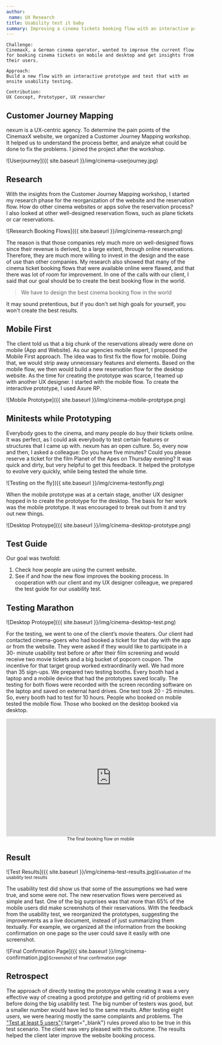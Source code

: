 ```yaml
---
author:
 name: UX Research  
title: Usability test it baby
summary: Improving a cinema tickets booking flow with an interactive prototype tested by over 30 participants.
---
```


```
Challenge:
CinemaxX, a German cinema operator, wanted to improve the current flow for booking cinema tickets on mobile and desktop and get insights from their users.

Approach:
Build a new flow with an interactive prototype and test that with an onsite usability testing.

Contribution:
UX Concept, Prototyper, UX researcher 
```


## Customer Journey Mapping
nexum is a UX-centric agency. To determine the pain points of the CinemaxX website, we organized a Customer Journey Mapping workshop. It helped us to understand the process better, and analyze what could be done to fix the problems. I joined the project after the workshop.

![Userjourney]({{ site.baseurl }}/img/cinema-userjourney.jpg)

## Research
With the insights from the Customer Journey Mapping workshop, I started my research phase for the reorganization of the website and the reservation flow. How do other cinema websites or apps solve the reservation process? I also looked at other well-designed reservation flows, such as plane tickets or car reservations. 

![Research Booking Flows]({{ site.baseurl }}/img/cinema-research.png)

The reason is that those companies rely much more on well-designed flows since their revenue is derived, to a large extent, through online reservations. Therefore, they are much more willing to invest in the design and the ease of use than other companies. My research also showed that many of the cinema ticket booking flows that were available online were flawed, and that there was lot of room for improvement. In one of the calls with our client, I said that our goal should be to create the best booking flow in the world. 

>We have to design the best cinema booking flow in the world

It may sound pretentious, but if you don't set high goals for yourself, you won't create the best results.

## Mobile First
The client told us that a big chunk of the reservations already were done on mobile (App and Website). As our agencies mobile expert, I proposed the Mobile First approach. The idea was to first fix the flow for mobile. Doing that, we would strip away unnecessary features and elements. Based on the mobile flow, we then would build a new reservation flow for the desktop website. As the time for creating the prototype was scarce, I teamed up with another UX designer. I started with the mobile flow. To create the interactive prototype, I used Axure RP.

![Mobile Prototype]({{ site.baseurl }}/img/cinema-mobile-protptype.png)

## Minitests while Prototyping
Everybody goes to the cinema, and many people do buy their tickets online. It was perfect, as I could ask everybody to test certain features or structures that I came up with. nexum has an open culture. So, every now and then, I asked a colleague: Do you have five minutes? Could you please reserve a ticket for the film Planet of the Apes on Thursday evening? It was quick and dirty, but very helpful to get this feedback. It helped the prototype to evolve very quickly, while being tested the whole time. 

![Testing on the fly]({{ site.baseurl }}/img/cinema-testonfly.png)

When the mobile prototype was at a certain stage, another UX designer hopped in to create the prototype for the desktop. The basis for her work was the mobile prototype. It was encouraged to break out from it and try out new things.

![Desktop Protoype]({{ site.baseurl }}/img/cinema-desktop-prototype.png)

## Test Guide
Our goal was twofold:

1. Check how people are using the current website. 
2. See if and how the new flow improves the booking process.
In cooperation with our client and my UX designer colleague, we prepared the test guide for our usability test.


## Testing Marathon

![Desktop Protoype]({{ site.baseurl }}/img/cinema-desktop-test.png)

For the testing, we went to one of the client’s movie theaters. Our client had contacted cinema-goers who had booked a ticket for that day with the app or from the website. They were asked if they would like to participate in a 30- minute usability test before or after their film screening and would receive two movie tickets and a big bucket of popcorn coupon. The incentive for that target group worked extraordinarily well. We had more than 35 sign-ups. We prepared two testing booths. Every booth had a laptop and a mobile device that had the prototypes saved locally. The testing for both flows were recorded with the screen recording software on the laptop and saved on external hard drives. One test took 20 - 25 minutes. So, every booth had to test for 10 hours. People who booked on mobile tested the mobile flow. Those who booked on the desktop booked via desktop. 

<iframe width="560" height="315" src="https://www.youtube.com/embed/vE32_2yLH5U?rel=0&amp;showinfo=0" frameborder="0" allowfullscreen></iframe>
<small><center>The final booking flow on mobile</center></small>

## Result
![Test Results]({{ site.baseurl }}/img/cinema-test-results.jpg)<small>Evaluation of the usability test results</small>

The usability test did show us that some of the assumptions we had were true, and some were not. The new reservation flows were perceived as simple and fast. One of the big surprises was that more than 65% of the mobile users did make screenshots of their reservations. With the feedback from the usability test, we reorganized the prototypes, suggesting the improvements as a live document, instead of just summarizing them textually. For example, we organized all the information from the booking confirmation on one page so the user could save it easily with one screenshot.

![Final Confirmation Page]({{ site.baseurl }}/img/cinema-confirmation.jpg)<small>Screenshot of final confirmation page</small>

## Retrospect
The approach of directly testing the prototype while creating it was a very effective way of creating a good prototype and getting rid of problems even before doing the big usability test. The big number of testers was good, but a smaller number would have led to the same results. After testing eight users, we were hearing mostly the same complaints and problems. The ["Test at least 5 users"](https://www.nngroup.com/articles/how-many-test-users/){:target="_blank"} rules proved also to be true in this test scenario. The client was very pleased with the outcome. The results helped the client later improve the website booking process.




